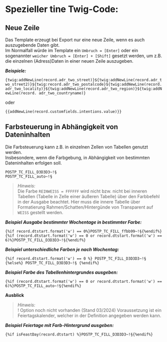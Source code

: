Spezieller tine Twig-Code:
====

Neue Zeile
----
Das Template erzeugt bei Export nur eine neue Zeile, wenn es auch auszugebende Daten gibt.  
Im Normalfall würde im Template ein `Umbruch = [Enter]` oder ein sogenannter `weicher Umbruch = [Enter] + [Shift]` gesetzt werden, um z.B. die einzelnen (Adress)Daten in einer neuen Zeile auszugeben.

***Beispiele:***  

`{twig:addNewLine(record.adr_two_street)}${twig:addNewLine(record.adr_two_street2)}${twig:record.adr_two_postalcode}${twig:addNewLine(record.adr_two_locality)}${twig:addNewLine(record.adr_two_region)}${twig:addNewLine(record. adr_two_countryname)}`

oder

`{{addNewLine(record.customfields.intentions.value)}}`

Farbsteuerung in Abhängigkeit von Dateninhalten
----
Die Farbsteuerung kann z.B. in einzelnen Zellen von Tabellen genutzt werden.  
Insbesondere, wenn die Farbgebung, in Abhängigkeit von bestimmten Dateninhalten erfolgen soll.

`POSTP_TC_FILL_D3D3D3~!§`  
`POSTP_TC_FILL_auto~!§`

> *Hinweis:*  
> Die Farbe `REINWEISS = FFFFFF` wird nicht bzw. nicht bei inneren Tabellen (Tabelle in Zelle einer äußeren Tabelle) über den Farbbefehl in der Ausgabe beachtet.
> Hier muss die innere Tabelle über Formatierung Rahmen/Schatten/Hintergünde von Transparent auf `WEISS` gestellt werden.

***Beispiel Ausgabe bestimmter Wochentage in bestimmter Farbe:***  
~~~
{%if record.dtstart.format('w') == 0%}POSTP_TC_FILL_ffbb99~!§{%endif%}
{%if (record.dtstart.format('w') == 0 or record.dtstart.format('w') == 6)%}POSTP_TC_FILL_D3D3D3~!§{%endif%}
~~~

***Beispiel unterschiedliche Farben je nach Wochentag:***  
~~~
{%if record.dtstart.format('w') == 0 %} POSTP_TC_FILL_D3D3D3~!§ {%else%} POSTP_TC_FILL_D3D3D3~!§ {%endif%}
~~~

***Beispiel Farbe des Tabellenhintergrundes ausgeben:***  
~~~
{%if (record.dtstart.format('w') == 0 or record.dtstart.format('w') == 6)%}POSTP_TC_FILL_auto~!§{%endif%}
~~~

**Ausblick**

> *Hinweis:*  
> ! Option noch nicht vorhanden (Stand 03/2024)
> Voraussetzung ist ein Feiertagskalender, welcher in der Definition angegeben werden kann.

***Beispiel Feiertage mit Farb-Hintergrund ausgeben:***  
~~~
{%if isFeastDay(record.dtstart) %}POSTP_TC_FILL_D3D3D3~!§{%endif%}
~~~



